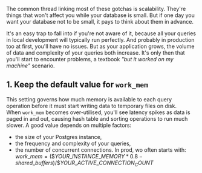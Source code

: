 The common thread linking most of these gotchas is scalability. They're things that won't affect you while your database is small. But if one day you want your database not to be small, it pays to think about them in advance.

It's an easy trap to fall into if you're not aware of it, because all your queries in local development will typically run perfectly. And probably in production too at first, you'll have no issues. But as your application grows, the volume of data and complexity of your queries both increase. It's only then that you'll start to encounter problems, a textbook _"but it worked on my machine"_ scenario.

## 1. Keep the default value for `work_mem`
This setting governs how much memory is available to each query operation before it must start writing data to temporary files on disk. 
When `work_mem` becomes over-utilised, you'll see latency spikes as data is paged in and out, causing hash table and sorting operations to run much slower.
A good value depends on multiple factors: 
- the size of your Postgres instance, 
- the frequency and complexity of your queries, 
- the number of concurrent connections.
In prod, wo often starts with:
$work\_mem = (\$YOUR\_INSTANCE\_MEMORY * 0.8 - shared\_buffers) / \$YOUR\_ACTIVE\_CONNECTION_COUNT$
```

```